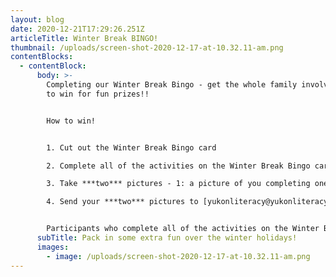 ```yaml
---
layout: blog
date: 2020-12-21T17:29:26.251Z
articleTitle: Winter Break BINGO!
thumbnail: /uploads/screen-shot-2020-12-17-at-10.32.11-am.png
contentBlocks:
  - contentBlock:
      body: >-
        Completing our Winter Break Bingo - get the whole family involved! Enter
        to win for fun prizes!!


        How to win!


        1. Cut out the Winter Break Bingo card

        2. Complete all of the activities on the Winter Break Bingo card (some may require a bit of creativity!)

        3. Take ***two*** pictures - 1: a picture of you completing one of the activities. 2: a picture of your completed Winter Break Bingo card.

        4. Send your ***two*** pictures to [yukonliteracy@yukonliteracy.com](mailto:yukonliteracy@yukonliteracy.com) with your name(s) and phone number, or drop your completed Winter Break Bingo card and picture in our mailbox at suite 207-100 Main Street by **Monday, January 6th, 2021.**


        Participants who complete all of the activities on the Winter Break Bingo card will be entered into a holiday draw! We will be picking two lucky winners on **January 8th, 2021**. Have fun!
      subTitle: Pack in some extra fun over the winter holidays!
      images:
        - image: /uploads/screen-shot-2020-12-17-at-10.32.11-am.png
---
```

